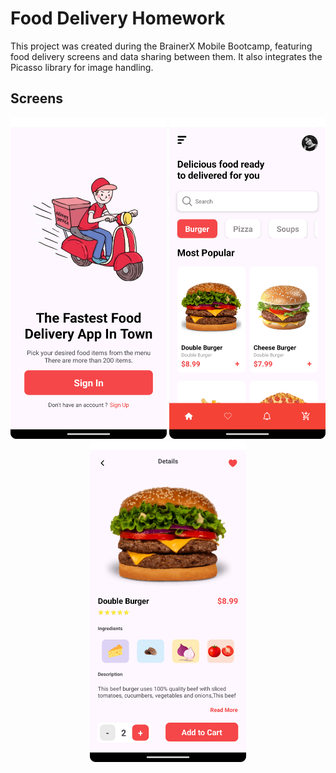 # Food Delivery Homework

This project was created during the BrainerX Mobile Bootcamp, featuring food delivery screens and data sharing between them. It also integrates the Picasso library for image handling.

## Screens
<p align="center">
  <img src="app/foodDeliv1.png" alt="Sign In" width="250"/>
  <img src="foodDeliv4.png" alt="Home" width="250"/>
  <img src="app/foodDeliv3.png" alt="Product Details" width="250"/>
</p>
